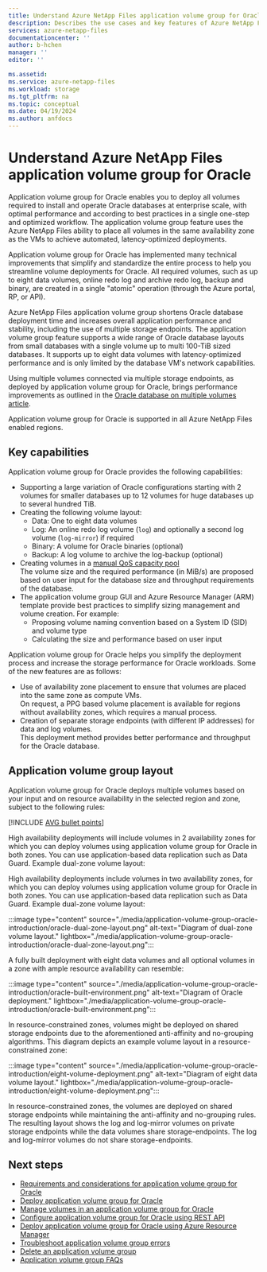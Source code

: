 ```yaml
---
title: Understand Azure NetApp Files application volume group for Oracle 
description: Describes the use cases and key features of Azure NetApp Files application volume group for Oracle.  
services: azure-netapp-files
documentationcenter: ''
author: b-hchen
manager: ''
editor: ''

ms.assetid:
ms.service: azure-netapp-files
ms.workload: storage
ms.tgt_pltfrm: na
ms.topic: conceptual
ms.date: 04/19/2024
ms.author: anfdocs
---
```

# Understand Azure NetApp Files application volume group for Oracle 

Application volume group for Oracle enables you to deploy all volumes required to install and operate Oracle databases at enterprise scale, with optimal performance and according to best practices in a single one-step and optimized workflow. The application volume group feature uses the Azure NetApp Files ability to place all volumes in the same availability zone as the VMs to achieve automated, latency-optimized deployments. 

Application volume group for Oracle has implemented many technical improvements that simplify and standardize the entire process to help you streamline volume deployments for Oracle. All required volumes, such as up to eight data volumes, online redo log and archive redo log, backup and binary, are created in a single "atomic" operation (through the Azure portal, RP, or API).

Azure NetApp Files application volume group shortens Oracle database deployment time and increases overall application performance and stability, including the use of multiple storage endpoints. The application volume group feature supports a wide range of Oracle database layouts from small databases with a single volume up to multi 100-TiB sized databases. It supports up to eight data volumes with latency-optimized performance and is only limited by the database VM's network capabilities. 

Using multiple volumes connected via multiple storage endpoints, as deployed by application volume group for Oracle, brings performance improvements as outlined in the [Oracle database on multiple volumes article](performance-oracle-multiple-volumes.md).

Application volume group for Oracle is supported in all Azure NetApp Files enabled regions.

## Key capabilities 

Application volume group for Oracle provides the following capabilities:

* Supporting a large variation of Oracle configurations starting with 2 volumes for smaller databases up to 12 volumes for huge databases up to several hundred TiB.
* Creating the following volume layout:   
    * Data: One to eight data volumes 
    * Log: An online redo log volume (`log`) and optionally a second log volume (`log-mirror`) if required
    * Binary: A volume for Oracle binaries (optional)
    * Backup: A log volume to archive the log-backup (optional)
* Creating volumes in a [manual QoS capacity pool](manage-manual-qos-capacity-pool.md)     
    The volume size and the required performance (in MiB/s) are proposed based on user input for the database size and throughput requirements of the database.
* The application volume group GUI and Azure Resource Manager (ARM) template provide best practices to simplify sizing management and volume creation. For example:   
    * Proposing volume naming convention based on a System ID (SID) and volume type
    * Calculating the size and performance based on user input

Application volume group for Oracle helps you simplify the deployment process and increase the storage performance for Oracle workloads. Some of the new features are as follows:   

* Use of availability zone placement to ensure that volumes are placed into the same zone as compute VMs.   
    On request, a PPG based volume placement is available for regions without availability zones, which requires a manual process.
* Creation of separate storage endpoints (with different IP addresses) for data and log volumes.   
    This deployment method provides better performance and throughput for the Oracle database.

## Application volume group layout

Application volume group for Oracle deploys multiple volumes based on your input and on resource availability in the selected region and zone, subject to the following rules:

[!INCLUDE [AVG bullet points](includes/application-volume-group-layout.md)]

High availability deployments will include volumes in 2 availability zones for which you can deploy volumes using application volume group for Oracle in both zones. You can use application-based data replication such as Data Guard. Example dual-zone volume layout:

High availability deployments include volumes in two availability zones, for which you can deploy volumes using application volume group for Oracle in both zones. You can use application-based data replication such as Data Guard. Example dual-zone volume layout:

:::image type="content" source="./media/application-volume-group-oracle-introduction/oracle-dual-zone-layout.png" alt-text="Diagram of dual-zone volume layout." lightbox="./media/application-volume-group-oracle-introduction/oracle-dual-zone-layout.png":::

A fully built deployment with eight data volumes and all optional volumes in a zone with ample resource availability can resemble:

:::image type="content" source="./media/application-volume-group-oracle-introduction/oracle-built-environment.png" alt-text="Diagram of Oracle deployment." lightbox="./media/application-volume-group-oracle-introduction/oracle-built-environment.png":::

In resource-constrained zones, volumes might be deployed on shared storage endpoints due to the aforementioned anti-affinity and no-grouping algorithms. This diagram depicts an example volume layout in a resource-constrained zone: 

:::image type="content" source="./media/application-volume-group-oracle-introduction/eight-volume-deployment.png" alt-text="Diagram of eight data volume layout." lightbox="./media/application-volume-group-oracle-introduction/eight-volume-deployment.png":::

In resource-constrained zones, the volumes are deployed on shared storage endpoints while maintaining the anti-affinity and no-grouping rules. The resulting layout shows the log and log-mirror volumes on private storage endpoints while the data volumes share storage-endpoints. The log and log-mirror volumes do not share storage-endpoints.

## Next steps

* [Requirements and considerations for application volume group for Oracle](application-volume-group-oracle-considerations.md)
* [Deploy application volume group for Oracle](application-volume-group-oracle-deploy-volumes.md)
* [Manage volumes in an application volume group for Oracle](application-volume-group-manage-volumes-oracle.md)
* [Configure application volume group for Oracle using REST API](configure-application-volume-oracle-api.md) 
* [Deploy application volume group for Oracle using Azure Resource Manager](configure-application-volume-oracle-azure-resource-manager.md) 
* [Troubleshoot application volume group errors](troubleshoot-application-volume-groups.md)
* [Delete an application volume group](application-volume-group-delete.md)
* [Application volume group FAQs](faq-application-volume-group.md)